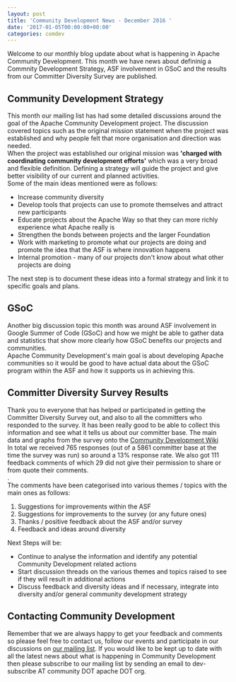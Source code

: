 ```yaml
---
layout: post
title: 'Community Development News - December 2016 '
date: '2017-01-05T00:00:00+00:00'
categories: comdev
---
```

Welcome to our monthly blog update about what is happening in Apache Community Development. This month we have news about defininig a Commnity Development Strategy, ASF involvement in GSoC and the results from our Committer Diversity Survey are published.  <br /> 
  <h2>Community Development Strategy</h2> 
 This month our mailing list has had some detailed discussions around the goal of the Apache Community Development project. The discussion covered topics such as the original mission statement when the project was established and why people felt that more organisation and direction was needed.
<br /> 
When the project was established our original mission was <strong>'charged with coordinating community development efforts'</strong> which was a very broad and flexible definition. Defining a strategy will guide the project and give better visibility of our current and planned activities.<br />  
Some of the main ideas mentioned were as follows:       
  
  <ul> 
    <li> Increase community diversity</li> 
    <li>Develop tools that projects can use to promote themselves and attract new participants</li> 
    <li>Educate projects about the Apache Way so that they can more richly experience what Apache really is</li> 
    <li> Strengthen the bonds between projects and the larger Foundation</li> 
    <li>Work with marketing to promote what our projects are doing and promote the idea that the ASF is where innovation happens</li> 
    <li>Internal promotion - many of our projects don't know about what other projects are doing</li> 
  </ul> 
The next step is to document these ideas into a formal strategy and link it to specific goals and plans.      
  
  <h2>GSoC</h2>
Another big discussion topic this month was around ASF involvement in Google Summer of Code (GSoC) and how we might be able to gather data and statistics that show more clearly how GSoC benefits our projects and communities. <br />
Apache Community Development's main goal is about developing Apache communities so it would be good to have actual data about the GSoC program within the ASF and how it supports us in achieving this.           
  
  <h2>Committer Diversity Survey Results</h2>
Thank you to everyone that has helped or participated in getting the Committer Diversity Survey out, and also to all the committers who responded to the survey. It has been really good to be able to collect this information and see what it tells us about our committer base.  
The main data and graphs from the survey onto the <a href="https://s.apache.org/yHON">Community Development Wiki</a> <br />
In total we received 765 responses (out of a 5861 committer base at the time the survey was run) so around a 13% response rate. We also got 111 feedback comments of which 29 did not give their permission to share or from quote their comments.   <br />.   <br />
The comments have been categorised into various themes / topics with the main ones as follows:            
  
  <ol> 
    <li>Suggestions for improvements within the ASF</li> 
    <li>Suggestions for improvements to the survey (or any future ones)</li> 
    <li>Thanks / positive feedback about the ASF and/or survey</li> 
    <li>Feedback and ideas around diversity</li> 
  </ol>
Next Steps will be: <br /> 
  <ul> 
    <li>  Continue to analyse the information and identify any potential  Community Development related actions</li> 
    <li>Start discussion threads on the various themes and topics raised to see if they will result in additional actions</li> 
    <li>Discuss feedback and diversity ideas and if necessary, integrate into diversity and/or general community development strategy</li> 
  </ul> 
  <h2>Contacting Community Development</h2>
Remember that we are always happy to get your feedback and comments so  please feel free to contact us, follow our events and participate in our discussions on <a href="https://s.apache.org/qdrd">our mailing list</a>. If you would like to be kept up to date with all the latest news about what is happening in Community Development then please subscribe to our mailing list by sending an email to dev-subscribe AT community DOT apache DOT org.
